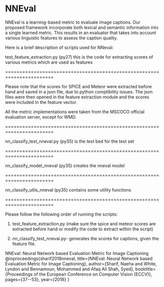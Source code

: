 # NNEval
NNEval is a learning-based metric to evaluate image captions. Our proposed framework incorporate both lexical and semantic information into a single learned metric. This results in an evaluator that takes into account various linguistic features to assess the caption quality.

Here is a brief description of scripts used for NNeval:

test_feature_extraction.py  (py27) this is the code for extracting scores of various metrics which are used as features

=======================================================================

Please note that the scores for SPICE and Meteor were extracted before hand and saved in a json file, due to python comptibility issues. The json files were then opened in the feature extraction module and the scores were included in the feature vector. 

All the metric implementations were taken from the MSCOCO official evaluation server, except for WMD. 

=======================================================================

nn_classify_test_nneval.py (py35) is the test bed for the test set

=======================================================================

nn_classify_model_nneval (py35) creates the nneval model

=======================================================================

nn_classify_utils_nneval (py35) contains some utility functions

=======================================================================

Please follow the following order of running the scripts:

1) test_feature_extraction.py (make sure the spice and meteor scores are extracted before hand or modify the code to extract within the script)

2) nn_classify_test_nneval.py- generates the scores for captions, given the feature file. 


NNEval: Neural Network based Evaluation Metric for Image Captioning
@inproceedings{sharif2018nneval,
  title={NNEval: Neural Network based Evaluation Metric for Image Captioning},
  author={Sharif, Naeha and White, Lyndon and Bennamoun, Mohammed and Afaq Ali Shah, Syed},
  booktitle={Proceedings of the European Conference on Computer Vision (ECCV)},
  pages={37--53},
  year={2018}
}
